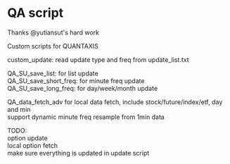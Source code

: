 # QA script

Thanks @yutiansut's hard work  


Custom scripts for QUANTAXIS  


custom_update: read update type and freq from update_list.txt  

QA_SU_save_list: for list update  
QA_SU_save_short_freq: for minute freq update  
QA_SU_save_long_freq: for day/week/month update  

QA_data_fetch_adv for local data fetch, include stock/future/index/etf, day and min  
support dynamic minute freq resample from 1min data  


TODO:  
option update  
local option fetch  
make sure everything is updated in update script
